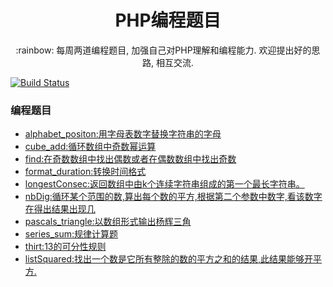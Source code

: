 <h1 align="center">PHP编程题目</h1>

<p align="center">:rainbow: 每周两道编程题目, 加强自己对PHP理解和编程能力. 欢迎提出好的思路, 相互交流.</p>

[![Build Status](https://s1.ax1x.com/2018/09/03/PzkefJ.png)](https://www.codewars.com)


###  编程题目

- [alphabet_positon:用字母表数字替换字符串的字母](https://github.com/uuk020/PHPCode/blob/master/alphabet_position/answer.php)
- [cube_add:循环数组中奇数幂运算](https://github.com/uuk020/PHPCode/blob/master/cube_odd/answer.php)
- [find:在奇数数组中找出偶数或者在偶数数组中找出奇数](https://github.com/uuk020/PHPCode/blob/master/find/answer.php)
- [format_duration:转换时间格式](https://github.com/uuk020/PHPCode/blob/master/format_duration/answer.php)
- [longestConsec:返回数组中由k个连续字符串组成的第一个最长字符串。](https://github.com/uuk020/PHPCode/blob/master/longestConsec/answer.php)
- [nbDig:循环某个范围的数,算出每个数的平方,根据第二个参数中数字,看该数字在得出结果出现几](https://github.com/uuk020/PHPCode/blob/master/nbDig/answer.php)
- [pascals_triangle:以数组形式输出杨辉三角](https://github.com/uuk020/PHPCode/blob/master/pascals_triangle/answer.php)
- [series_sum:规律计算题](https://github.com/uuk020/PHPCode/blob/master/series_sum/answer.php)
- [thirt:13的可分性规则](https://github.com/uuk020/PHPCode/blob/master/thirt/answer.php) 
- [listSquared:找出一个数是它所有整除的数的平方之和的结果,此结果能够开平方.](https://github.com/uuk020/PHPCode/blob/master/listSquared/answer.php)

